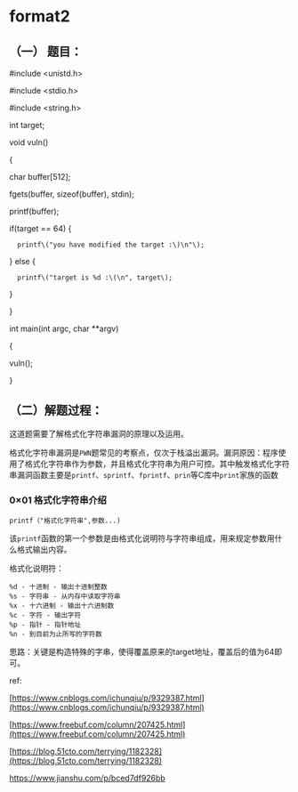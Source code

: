# format2

## （一） 题目：

\#include &lt;unistd.h&gt;

\#include &lt;stdio.h&gt;

\#include &lt;string.h&gt;

int target;

void vuln\(\)

{

char buffer\[512\];

fgets\(buffer, sizeof\(buffer\), stdin\);

printf\(buffer\);

if\(target == 64\) {

```
  printf\("you have modified the target :\)\n"\);
```

} else {

```
  printf\("target is %d :\(\n", target\);
```

}

}

int main\(int argc, char \*\*argv\)

{

vuln\(\);

}

## （二）解题过程：

这道题需要了解格式化字符串漏洞的原理以及运用。

格式化字符串漏洞是`PWN`题常见的考察点，仅次于栈溢出漏洞。漏洞原因：程序使用了格式化字符串作为参数，并且格式化字符串为用户可控。其中触发格式化字符串漏洞函数主要是`printf`、`sprintf`、`fprintf`、`prin`等C库中`print`家族的函数

### 0×01 格式化字符串介绍

```
printf（"格式化字符串",参数...)
```

该`printf`函数的第一个参数是由格式化说明符与字符串组成，用来规定参数用什么格式输出内容。

格式化说明符：

```
%d - 十进制 - 输出十进制整数
%s - 字符串 - 从内存中读取字符串
%x - 十六进制 - 输出十六进制数
%c - 字符 - 输出字符
%p - 指针 - 指针地址
%n - 到目前为止所写的字符数
```

思路：关键是构造特殊的字串，使得覆盖原来的target地址，覆盖后的值为64即可。

ref:

[https://www.cnblogs.com/ichunqiu/p/9329387.html](https://www.cnblogs.com/ichunqiu/p/9329387.html)

[https://www.freebuf.com/column/207425.html](https://www.freebuf.com/column/207425.html)

[https://blog.51cto.com/terrying/1182328](https://blog.51cto.com/terrying/1182328)

https://www.jianshu.com/p/bced7df926bb

